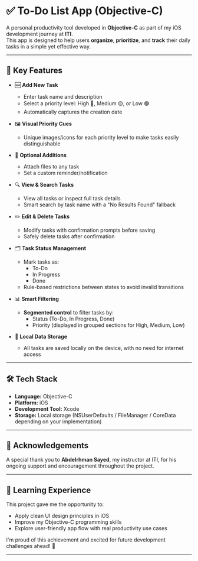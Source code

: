 # ✅ To-Do List App (Objective-C)

A personal productivity tool developed in **Objective-C** as part of my iOS development journey at **ITI**.  
This app is designed to help users **organize**, **prioritize**, and **track** their daily tasks in a simple yet effective way.

---

## 📌 Key Features

- 🆕 **Add New Task**  
  - Enter task name and description  
  - Select a priority level: High 🔴, Medium 🟡, or Low 🟢  
  - Automatically captures the creation date

- 🖼️ **Visual Priority Cues**  
  - Unique images/icons for each priority level to make tasks easily distinguishable

- 📎 **Optional Additions**  
  - Attach files to any task  
  - Set a custom reminder/notification

- 🔍 **View & Search Tasks**  
  - View all tasks or inspect full task details  
  - Smart search by task name with a "No Results Found" fallback

- ✏️ **Edit & Delete Tasks**  
  - Modify tasks with confirmation prompts before saving  
  - Safely delete tasks after confirmation

- 🗂️ **Task Status Management**  
  - Mark tasks as:  
    - To-Do  
    - In Progress  
    - Done  
  - Rule-based restrictions between states to avoid invalid transitions

- 📊 **Smart Filtering**  
  - **Segmented control** to filter tasks by:
    - Status (To-Do, In Progress, Done)  
    - Priority (displayed in grouped sections for High, Medium, Low)

- 💾 **Local Data Storage**  
  - All tasks are saved locally on the device, with no need for internet access

---

## 🛠️ Tech Stack

- **Language:** Objective-C  
- **Platform:** iOS  
- **Development Tool:** Xcode  
- **Storage:** Local storage (NSUserDefaults / FileManager / CoreData depending on your implementation)

---

## 🙏 Acknowledgements

A special thank you to **Abdelrhman Sayed**, my instructor at ITI, for his ongoing support and encouragement throughout the project.

---

## 🎯 Learning Experience

This project gave me the opportunity to:
- Apply clean UI design principles in iOS
- Improve my Objective-C programming skills
- Explore user-friendly app flow with real productivity use cases

I'm proud of this achievement and excited for future development challenges ahead! 🚀

---
